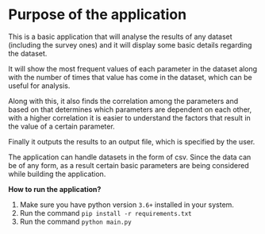 # Purpose of the application

This is a basic application that will analyse the results of any dataset (including the survey ones) and it will display some basic details regarding the dataset.

It will show the most frequent values of each parameter in the dataset along with the number of times that value has come in the dataset, which can be useful for analysis.

Along with this, it also finds the correlation among the parameters and based on that determines which parameters are dependent on each other, with a higher correlation it is easier to understand the factors that result in the value of a certain parameter.

Finally it outputs the results to an output file, which is specified by the user.

The application can handle datasets in the form of csv. Since the data can be of any form, as a result certain basic parameters are being considered while building the application.

**How to run the application?**

1. Make sure you have python version `3.6+` installed in your system.
2. Run the command `pip install -r requirements.txt`
3. Run the command `python main.py`
